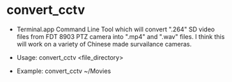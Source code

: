 # convert_cctv

* Terminal.app Command Line Tool which will convert ".264" SD video files from FDT 8903 PTZ camera into ".mp4" and ".wav" files. I think this will work on a variety of Chinese made survailance cameras.

* Usage: convert\_cctv <file\_directory>

* Example: convert\_cctv ~/Movies